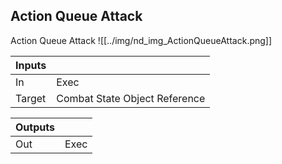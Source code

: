 ## Action Queue Attack
Action Queue Attack
![[../img/nd_img_ActionQueueAttack.png]]

|Inputs||
|--|--|
| In | Exec |
| Target | Combat State Object Reference |

|Outputs||
|--|--|
| Out | Exec |
